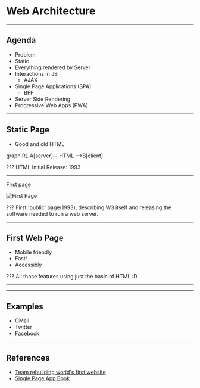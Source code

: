 # Web Architecture

---

## Agenda

* Problem
* Static
* Everything rendered by Server
* Interactions in JS
  * AJAX
* Single Page Applications (SPA)
  * BFF
* Server Side Rendering
* Progressive Web Apps (PWA)

---

## Static Page

* Good and old HTML


<div class="mermaid">
graph RL
    A[server]-- HTML -->B[client]
</div>

???
HTML Initial Release: 1993

---

[First page](http://info.cern.ch/hypertext/WWW/TheProject.html)

![First Page](images/first_page.png)

???
First 'public' page(1993), describing W3 itself and releasing the software
needed to run a web server.

---

## First Web Page

* Mobile friendly
* Fast!
* Accessibly

???
All those features using just the basic of HTML :D

---



---

## Examples

* GMail
* Twitter
* Facebook

---

## References

* [Team rebuilding world's first website](http://edition.cnn.com/2013/04/30/tech/web/first-website-cern)
* [Single Page App Book](http://singlepageappbook.com/)
